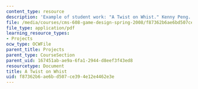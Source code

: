 ```yaml
---
content_type: resource
description: 'Example of student work: "A Twist on Whist." Kenny Peng.'
file: /media/courses/cms-608-game-design-spring-2008/f87362b6ae6bd507ce394e12e4462e3e_peng2.pdf
file_type: application/pdf
learning_resource_types:
- Projects
ocw_type: OCWFile
parent_title: Projects
parent_type: CourseSection
parent_uid: 167451ab-ae9a-6fa1-2944-d8eef3f43ed8
resourcetype: Document
title: A Twist on Whist
uid: f87362b6-ae6b-d507-ce39-4e12e4462e3e
---
```


